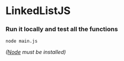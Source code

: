 # LinkedListJS

### Run it locally and test all the functions

`node main.js`

_([Node](https://nodejs.org/en/download/package-manager) must be installed)_
